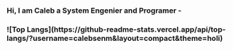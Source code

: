 <!DOCTYPE html>
<html>
<head>
</head>
<body>
    <h3> Hi, I am Caleb a System Engenier and Programer - <h3>     
    ![Top Langs](https://github-readme-stats.vercel.app/api/top-langs/?username=calebsenm&layout=compact&theme=holi)
</body>
</html>
